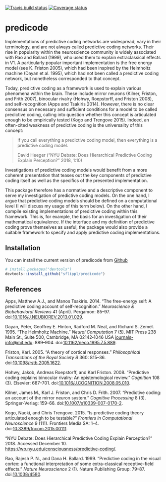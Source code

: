 
<!-- README.md is generated from README.Rmd. Please edit that file -->
[![Travis build status](https://travis-ci.org/sflippl/predicode.svg?branch=master)](https://travis-ci.org/sflippl/predicode) [![Coverage status](https://codecov.io/gh/sflippl/predicode/branch/master/graph/badge.svg)](https://codecov.io/github/sflippl/predicode?branch=master)

predicode
=========

Implementations of predictive coding networks are widespread, vary in their terminology, and are not always called predictive coding networks. Their rise in popularity within the neuroscience community is widely associated with Rao and Ballard (1999), who used them to explain extraclassical effects in V1. A particularly popular important implementation is the free energy model (see K. Friston 2005), which had been inspired by the Helmholtz machine (Dayan et al. 1995), which had not been called a predictive coding network, but nonetheless corresponded to that concept.

Today, predictive coding as a framework is used to explain various phenomena within the brain. These include mirror neurons (Kilner, Friston, and Frith 2007), binocular rivalry (Hohwy, Roepstorff, and Friston 2008), and self-recognition (Apps and Tsakiris 2014). However, there is no clear consensus on necessary and sufficient conditions for a model to be called predictive coding, calling into question whether this concept is articulated enough to be empirically tested (Kogo and Trengove 2015). Indeed, an often-cited weakness of predictive coding is the universality of this concept:

> If you call everything a predictive coding model, then everything is a predictive coding model.
>
> David Heeger (“NYU Debate: Does Hierarchical Predictive Coding Explain Perception?” 2018, 1:10)

Investigations of predictive coding models would benefit from a more coherent presentation that teases out the key components of predictive coding itself as well as the specifics of the presented implementation.

This package therefore has a normative and a descriptive component to serve my investigation of predictive coding models. On the one hand, I argue that predictive coding models should be defined on a computational level (I will discuss my usage of this term below). On the other hand, I compile existing implementations of predictive coding within this framework. This is, for example, the basis for an investigation of their mathematical equivalence. If the interface and my definition of predictive coding prove themselves as useful, the package would also provide a suitable framework to specify and apply predictive coding implementations.

Installation
------------

You can install the current version of predicode from [Github](https://github.com/sflippl/predicode)

``` r
# install.packages("devtools")
devtools::install_github("sflippl/predicode")
```

References
----------

Apps, Matthew A.J., and Manos Tsakiris. 2014. “The free-energy self: A predictive coding account of self-recognition.” *Neuroscience & Biobehavioral Reviews* 41 (April). Pergamon: 85–97. doi:[10.1016/J.NEUBIOREV.2013.01.029](https://doi.org/10.1016/J.NEUBIOREV.2013.01.029).

Dayan, Peter, Geoffrey E. Hinton, Radford M. Neal, and Richard S. Zemel. 1995. “The Helmholtz Machine.” *Neural Computation* 7 (5). MIT Press 238 Main St., Suite 500, Cambridge, MA 02142‐1046 USA journals-info@mit.edu: 889–904. doi:[10.1162/neco.1995.7.5.889](https://doi.org/10.1162/neco.1995.7.5.889).

Friston, Karl. 2005. “A theory of cortical responses.” *Philosophical Transactions of the Royal Society B* 360: 815–36. doi:[10.1098/rstb.2005.1622](https://doi.org/10.1098/rstb.2005.1622).

Hohwy, Jakob, Andreas Roepstorff, and Karl Friston. 2008. “Predictive coding explains binocular rivalry: An epistemological review.” *Cognition* 108 (3). Elsevier: 687–701. doi:[10.1016/J.COGNITION.2008.05.010](https://doi.org/10.1016/J.COGNITION.2008.05.010).

Kilner, James M., Karl J. Friston, and Chris D. Frith. 2007. “Predictive coding: an account of the mirror neuron system.” *Cognitive Processing* 8 (3). Springer-Verlag: 159–66. doi:[10.1007/s10339-007-0170-2](https://doi.org/10.1007/s10339-007-0170-2).

Kogo, Naoki, and Chris Trengove. 2015. “Is predictive coding theory articulated enough to be testable?” *Frontiers in Computational Neuroscience* 9 (111). Frontiers Media SA: 1–4. doi:[10.3389/fncom.2015.00111](https://doi.org/10.3389/fncom.2015.00111).

“NYU Debate: Does Hierarchical Predictive Coding Explain Perception?” 2018. Accessed December 10. <https://wp.nyu.edu/consciousness/predictive-coding/>.

Rao, Rajesh P. N., and Dana H. Ballard. 1999. “Predictive coding in the visual cortex: a functional interpretation of some extra-classical receptive-field effects.” *Nature Neuroscience* 2 (1). Nature Publishing Group: 79–87. doi:[10.1038/4580](https://doi.org/10.1038/4580).
